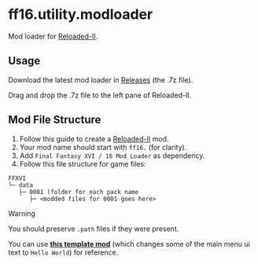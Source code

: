# ff16.utility.modloader

Mod loader for [Reloaded-II](https://github.com/Reloaded-Project/Reloaded-II).

## Usage

Download the latest mod loader in [Releases](https://github.com/Nenkai/ff16.utility.modloader/releases) (the .7z file).

Drag and drop the .7z file to the left pane of Reloaded-II.

## Mod File Structure

1. Follow this guide to create a [Reloaded-II](https://reloaded-project.github.io/Reloaded-II/CreatingMods/) mod.
2. Your mod name should start with `ff16.` (for clarity).
3. Add `Final Fantasy XVI / 16 Mod Loader` as dependency.
4. Follow this file structure for game files:

```
FFXVI
└─ data
   ├─ 0001 (folder for each pack name
      ├─ <modded files for 0001 goes here>
```

> [!WARNING]
> You should preserve `.path` files if they were present.

You can use [**this template mod**](https://github.com/Nenkai/ff16.utility.modloader/releases/tag/template-1.0.0) (which changes some of the main menu ui text to `Hello World`) for reference.
